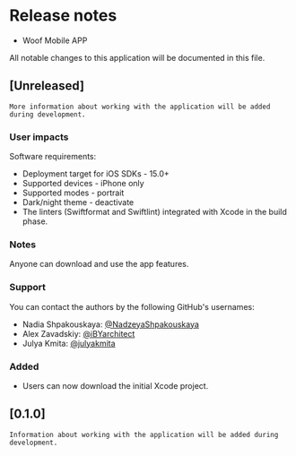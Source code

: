  # Release notes

- Woof Mobile APP

All notable changes to this application will be documented in this file.

## [Unreleased]

`More information about working with the application will be added during development.`

### User impacts

Software requirements: 

 * Deployment target for iOS SDKs - 15.0+
 * Supported devices - iPhone only
 * Supported modes - portrait
 * Dark/night theme - deactivate
 * The linters (Swiftformat and Swiftlint) integrated with Xcode in the build phase.

### Notes

Anyone can download and use the app features.

### Support

You can contact the authors by the following GitHub's usernames:

- Nadia Shpakouskaya: [@NadzeyaShpakouskaya](https://github.com/NadzeyaShpakouskaya)
- Alex Zavadskiy: [@iBYarchitect](https://github.com/iBYarchitect)
- Julya Kmita: [@julyakmita](https://github.com/julyakmita)

### Added 
- Users can now download the initial Xcode project.

## [0.1.0]

`Information about working with the application will be added during development.`
